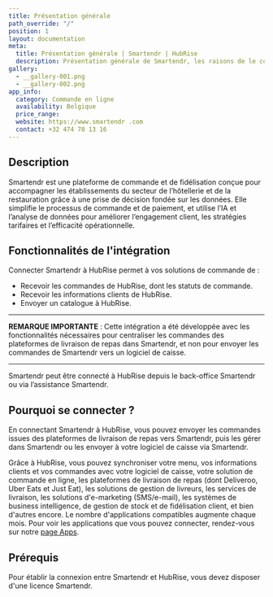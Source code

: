```yaml
---
title: Présentation générale
path_override: "/"
position: 1
layout: documentation
meta:
  title: Présentation générale | Smartendr | HubRise
  description: Présentation générale de Smartendr, les raisons de le connecter à HubRise et fonctionnalités d'intégration. Synchronisez les données entre Smartendr et vos autres applications.
gallery:
  - __gallery-001.png
  - __gallery-002.png
app_info:
  category: Commande en ligne
  availability: Belgique
  price_range:
  website: https://www.smartendr .com
  contact: +32 474 78 13 16
---
```


## Description

Smartendr est une plateforme de commande et de fidélisation conçue pour accompagner les établissements du secteur de l’hôtellerie et de la restauration grâce à une prise de décision fondée sur les données. Elle simplifie le processus de commande et de paiement, et utilise l’IA et l’analyse de données pour améliorer l’engagement client, les stratégies tarifaires et l’efficacité opérationnelle.

## Fonctionnalités de l'intégration

Connecter Smartendr à HubRise permet à vos solutions de commande de :

- Recevoir les commandes de HubRise, dont les statuts de commande.
- Recevoir les informations clients de HubRise.
- Envoyer un catalogue à HubRise.

---

**REMARQUE IMPORTANTE** : Cette intégration a été développée avec les fonctionnalités nécessaires pour centraliser les commandes des plateformes de livraison de repas dans Smartendr, et non pour envoyer les commandes de Smartendr vers un logiciel de caisse.

---

Smartendr peut être connecté à HubRise depuis le back-office Smartendr ou via l’assistance Smartendr.

## Pourquoi se connecter ?

En connectant Smartendr à HubRise, vous pouvez envoyer les commandes issues des plateformes de livraison de repas vers Smartendr, puis les gérer dans Smartendr ou les envoyer à votre logiciel de caisse via Smartendr.

Grâce à HubRise, vous pouvez synchroniser votre menu, vos informations clients et vos commandes avec votre logiciel de caisse, votre solution de commande en ligne, les plateformes de livraison de repas (dont Deliveroo, Uber Eats et Just Eat), les solutions de gestion de livreurs, les services de livraison, les solutions d'e-marketing (SMS/e-mail), les systèmes de business intelligence, de gestion de stock et de fidélisation client, et bien d'autres encore. Le nombre d'applications compatibles augmente chaque mois. Pour voir les applications que vous pouvez connecter, rendez-vous sur notre [page Apps](/apps).

## Prérequis

Pour établir la connexion entre Smartendr et HubRise, vous devez disposer d'une licence Smartendr.
